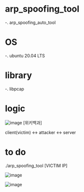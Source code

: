 # arp_spoofing_tool

-. arp_spoofing_auto_tool 

# OS
-. ubuntu 20.04 LTS

# library
-. libpcap


# logic
![image](https://user-images.githubusercontent.com/98140369/215711565-ee28b415-d7ca-4803-9c16-9c37b709c7d6.png)
[위키백과]

client(victim) <-> attacker <-> server


# to do
./arp_spoofing_tool [VICTIM IP]

![image](https://user-images.githubusercontent.com/98140369/215716896-ad67f682-dbdf-4e56-a1bf-185d80a8811e.png)

![image](https://user-images.githubusercontent.com/98140369/215717013-2ea37eaa-2694-4535-ac43-e254bc7f49b4.png)
